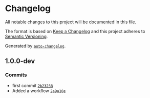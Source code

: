# Changelog

All notable changes to this project will be documented in this file.

The format is based on [Keep a Changelog](https://keepachangelog.com/en/1.0.0/)
and this project adheres to [Semantic Versioning](https://semver.org/spec/v2.0.0.html).

Generated by [`auto-changelog`](https://github.com/CookPete/auto-changelog).

## 1.0.0-dev

### Commits

- first commit [`2b23238`](https://github.com/Gaeta/Cloudprint-MakerBot-API-Wrapper/commit/2b23238b2cac3dfead63d25f1a9399bf09dbcb9c)
- Added a workflow [`2a9a10e`](https://github.com/Gaeta/Cloudprint-MakerBot-API-Wrapper/commit/2a9a10edd95326c31f3b60ea8b85e0d4edd7bdf5)

